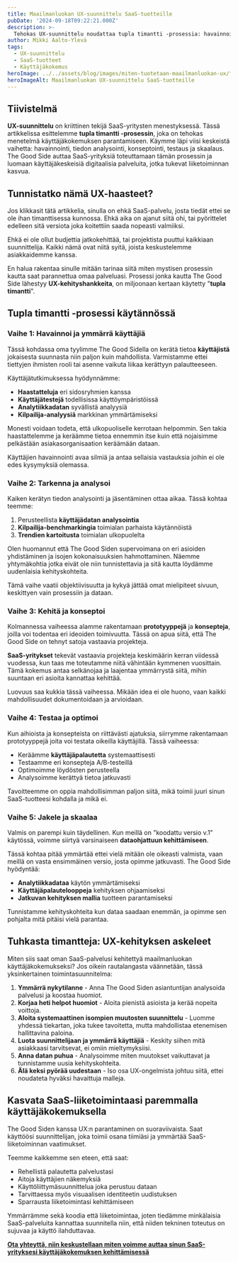 ```yaml
---
title: Maailmanluokan UX-suunnittelu SaaS-tuotteille
pubDate: '2024-09-18T09:22:21.000Z'
description: >-
  Tehokas UX-suunnittelu noudattaa tupla timantti -prosessia: havainnointi, tarkentaminen, kehittäminen, testaus ja skaalaus. The Good Side tarjoaa asiantuntevaa UX-suunnittelua SaaS-yrityksille hyödyntäen käyttäjäkeskeistä lähestymistapaa ja dataohjattua kehitystä.
author: Mikki Aalto-Ylevä
tags:
  - UX-suunnittelu
  - SaaS-tuotteet
  - Käyttäjäkokemus
heroImage: ../../assets/blog/images/miten-tuotetaan-maailmanluokan-ux/featured.webp
heroImageAlt: Maailmanluokan UX-suunnittelu SaaS-tuotteille
---
```


## Tiivistelmä

**UX-suunnittelu** on kriittinen tekijä SaaS-yritysten menestyksessä. Tässä artikkelissa esittelemme **tupla timantti -prosessin**, joka on tehokas menetelmä käyttäjäkokemuksen parantamiseen. Käymme läpi viisi keskeistä vaihetta: havainnointi, tiedon analysointi, konseptointi, testaus ja skaalaus. The Good Side auttaa SaaS-yrityksiä toteuttamaan tämän prosessin ja luomaan käyttäjäkeskeisiä digitaalisia palveluita, jotka tukevat liiketoiminnan kasvua.

## Tunnistatko nämä UX-haasteet?

Jos klikkasit tätä artikkelia, sinulla on ehkä SaaS-palvelu, josta tiedät ettei se ole ihan timanttisessa kunnossa. Ehkä aika on ajanut siitä ohi, tai pyörittelet edelleen sitä versiota joka koitettiin saada nopeasti valmiiksi. 

Ehkä ei ole ollut budjettia jatkokehittää, tai projektista puuttui kaikkiaan suunnittelija. Kaikki nämä ovat niitä syitä, joista keskustelemme asiakkaidemme kanssa.

En halua rakentaa sinulle mitään tarinaa siitä miten mystisen prosessin kautta saat parannettua omaa palveluasi. Prosessi jonka kautta The Good Side lähestyy **UX-kehityshankkeita**, on miljoonaan kertaan käytetty "**tupla timantti**". 

## Tupla timantti -prosessi käytännössä

### Vaihe 1: Havainnoi ja ymmärrä käyttäjiä

Tässä kohdassa oma tyylimme The Good Sidella on kerätä tietoa **käyttäjistä** jokaisesta suunnasta niin paljon kuin mahdollista. Varmistamme ettei tiettyjen ihmisten rooli tai asenne vaikuta liikaa kerättyyn palautteeseen. 

Käyttäjätutkimuksessa hyödynnämme:

* **Haastatteluja** eri sidosryhmien kanssa
* **Käyttäjätestejä** todellisissa käyttöympäristöissä
* **Analytiikkadatan** syvällistä analyysiä
* **Kilpailija-analyysiä** markkinan ymmärtämiseksi

Monesti voidaan todeta, että ulkopuoliselle kerrotaan helpommin. Sen takia haastattelemme ja keräämme tietoa ennemmin itse kuin että nojaisimme pelkästään asiakasorganisaation keräämään dataan.

Käyttäjien havainnointi avaa silmiä ja antaa sellaisia vastauksia joihin ei ole edes kysymyksiä olemassa.

### Vaihe 2: Tarkenna ja analysoi

Kaiken kerätyn tiedon analysointi ja jäsentäminen ottaa aikaa. Tässä kohtaa teemme:

1. Perusteellista **käyttäjädatan analysointia**
2. **Kilpailija-benchmarkingia** toimialan parhaista käytännöistä
3. **Trendien kartoitusta** toimialan ulkopuolelta

Olen huomannut että The Good Siden supervoimana on eri asioiden yhdistäminen ja isojen kokonaisuuksien hahmottaminen. Näemme yhtymäkohtia jotka eivät ole niin tunnistettavia ja sitä kautta löydämme uudenlaisia kehityskohteita.

Tämä vaihe vaatii objektiivisuutta ja kykyä jättää omat mielipiteet sivuun, keskittyen vain prosessiin ja dataan.

### Vaihe 3: Kehitä ja konseptoi

Kolmannessa vaiheessa alamme rakentamaan **prototyyppejä** ja **konsepteja**, joilla voi todentaa eri ideoiden toimivuutta. Tässä on apua siitä, että The Good Side on tehnyt satoja vastaavia projekteja.

**SaaS-yritykset** tekevät vastaavia projekteja keskimäärin kerran viidessä vuodessa, kun taas me toteutamme niitä vähintään kymmenen vuosittain. Tämä kokemus antaa selkänojaa ja laajentaa ymmärrystä siitä, mihin suuntaan eri asioita kannattaa kehittää.

Luovuus saa kukkia tässä vaiheessa. Mikään idea ei ole huono, vaan kaikki mahdollisuudet dokumentoidaan ja arvioidaan.

### Vaihe 4: Testaa ja optimoi

Kun aihioista ja konsepteista on riittävästi ajatuksia, siirrymme rakentamaan prototyyppejä joita voi testata oikeilla käyttäjillä. Tässä vaiheessa:

* Keräämme **käyttäjäpalautetta** systemaattisesti
* Testaamme eri konsepteja A/B-testeillä
* Optimoimme löydösten perusteella
* Analysoimme kerättyä tietoa jatkuvasti

Tavoitteemme on oppia mahdollisimman paljon siitä, mikä toimii juuri sinun SaaS-tuotteesi kohdalla ja mikä ei.

### Vaihe 5: Jakele ja skaalaa

Valmis on parempi kuin täydellinen. Kun meillä on "koodattu versio v.1" käytössä, voimme siirtyä varsinaiseen **dataohjattuun kehittämiseen**. 

Tässä kohtaa pitää ymmärtää ettei vielä mitään ole oikeasti valmista, vaan meillä on vasta ensimmäinen versio, josta opimme jatkuvasti. The Good Side hyödyntää:

* **Analytiikkadataa** käytön ymmärtämiseksi
* **Käyttäjäpalautelooppeja** kehityksen ohjaamiseksi
* **Jatkuvan kehityksen mallia** tuotteen parantamiseksi

Tunnistamme kehityskohteita kun dataa saadaan enemmän, ja opimme sen pohjalta mitä pitäisi vielä parantaa.

## Tuhkasta timantteja: UX-kehityksen askeleet

Miten siis saat oman SaaS-palvelusi kehitettyä maailmanluokan käyttäjäkokemukseksi? Jos oikein rautalangasta väännetään, tässä yksinkertainen toimintasuunnitelma:

1. **Ymmärrä nykytilanne** - Anna The Good Siden asiantuntijan analysoida palvelusi ja koostaa huomiot.
2. **Korjaa heti helpot huomiot** - Aloita pienistä asioista ja kerää nopeita voittoja.
3. **Aloita systemaattinen isompien muutosten suunnittelu** - Luomme yhdessä tiekartan, joka tukee tavoitetta, mutta mahdollistaa etenemisen hallittavina paloina.
4. **Luota suunnittelijaan ja ymmärrä käyttäjiä** - Keskity siihen mitä asiakkaasi tarvitsevat, ei omiin mieltymyksiisi.
5. **Anna datan puhua** - Analysoimme miten muutokset vaikuttavat ja tunnistamme uusia kehityskohteita.
6. **Älä keksi pyörää uudestaan** - Iso osa UX-ongelmista johtuu siitä, ettei noudateta hyväksi havaittuja malleja.

## Kasvata SaaS-liiketoimintaasi paremmalla käyttäjäkokemuksella

The Good Siden kanssa UX:n parantaminen on suoraviivaista. Saat käyttöösi suunnittelijan, joka toimii osana tiimiäsi ja ymmärtää SaaS-liiketoiminnan vaatimukset.

Teemme kaikkemme sen eteen, että saat:

* Rehellistä palautetta palvelustasi
* Aitoja käyttäjien näkemyksiä
* Käyttöliittymäsuunnittelua joka perustuu dataan
* Tarvittaessa myös visuaalisen identiteetin uudistuksen
* Sparrausta liiketoimintasi kehittämiseen

Ymmärrämme sekä koodia että liiketoimintaa, joten tiedämme minkälaisia SaaS-palveluita kannattaa suunnitella niin, että niiden tekninen toteutus on sujuvaa ja käyttö ilahduttavaa.

**[Ota yhteyttä, niin keskustellaan miten voimme auttaa sinun SaaS-yrityksesi käyttäjäkokemuksen kehittämisessä](/fi/contact)**

